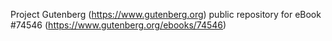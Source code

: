 Project Gutenberg (https://www.gutenberg.org) public repository for
eBook #74546 (https://www.gutenberg.org/ebooks/74546)
